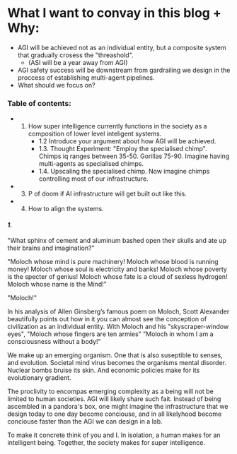 # What I want to convay in this blog + Why:
- AGI will be achieved not as an individual entity, but a composite system that gradually crosess the "threashold".
   - (ASI will be a year away from AGI)
- AGI safety success will be downstream from gardrailing we design in the proccess of establishing multi-agent pipelines.
- What should we focus on?

### Table of contents: 
- 1. How super intelligence currently functions in the society as a composition of lower level inteligent systems.
     - 1.2 Introduce your argument about how AGI will be achieved.
     - 1.3. Thought Experiment: "Employ the specialised chimp". Chimps iq ranges between 35-50. Gorillas 75-90. Imagine having multi-agents as specialised chimps. 
     - 1.4. Upscaling the specialised chimp. Now imagine chimps controlling most of our infrastructure. 
- 3. P of doom if AI infrastructure will get built out like this.
- 4. How to align the systems.

  
#### _1._
"What sphinx of cement and aluminum bashed open their skulls and ate up their brains and imagination?"

"Moloch whose mind is pure machinery! Moloch whose blood is running money! Moloch whose soul is electricity and banks! Moloch whose poverty is the specter of genius! Moloch whose fate is a cloud of sexless hydrogen! Moloch whose name is the Mind!"

"Moloch!"

In his analysis of Allen Ginsberg’s famous poem on Moloch, Scott Alexander beautifully points out how in it you can almost see the conception of civilization as an individual entity. With Moloch and his "skyscraper-window eyes", "Moloch whose fingers are ten armies" "Moloch in whom I am a consciousness without a body!" 

We make up an emerging organism. One that is also suseptible to senses, and evolution. Societal mind virus becomes the organisms mental disorder. Nuclear bombs bruise its skin. And economic policies make for its evolutionary gradient.

The proclivity to encompas emerging complexity as a being will not be limited to human societies. AGI will likely share such fait. Instead of being ascembled in a pandora's box, one might imagine the infrastructure that we design today to one day become conciouse, and in all likelyhood become conciouse faster than the AGI we can design in a lab.

To make it concrete think of you and I. In isolation, a human makes for an intelligent being. Together, the society makes for super intelligence.
